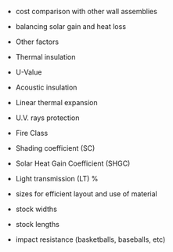 * cost comparison with other wall assemblies
* balancing solar gain and heat loss
* Other factors
 * Thermal insulation
 * U-Value
 * Acoustic insulation
 * Linear thermal expansion
 * U.V. rays protection
 * Fire Class
 *  Shading coefficient (SC)
 * Solar Heat Gain Coefficient (SHGC)
 * Light transmission (LT) %
* sizes for efficient layout and use of material
 * stock widths
 * stock lengths

* impact resistance (basketballs, baseballs, etc)
